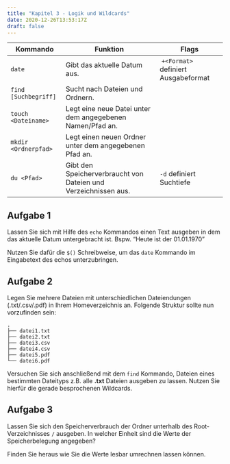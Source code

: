```yaml
---
title: "Kapitel 3 - Logik und Wildcards"
date: 2020-12-26T13:53:17Z
draft: false
---
```


| Kommando      | Funktion      | Flags |
| ------------- | ------------- | ----- |
| `date` | Gibt das aktuelle Datum aus. | `+<Format>` definiert Ausgabeformat |
| `find [Suchbegriff]` | Sucht nach Dateien und Ordnern. | |
| `touch <Dateiname>` | Legt eine neue Datei unter dem angegebenen Namen/Pfad an. | |
| `mkdir <Ordnerpfad>` | Legt einen neuen Ordner unter dem angegebenen Pfad an. | |
| `du <Pfad>` | Gibt den Speicherverbraucht von Dateien und Verzeichnissen aus. | `-d` definiert Suchtiefe |

## Aufgabe 1
Lassen Sie sich mit Hilfe des `echo` Kommandos einen Text ausgeben in dem das aktuelle Datum untergebracht ist. Bspw. “Heute ist der 01.01.1970”

Nutzen Sie dafür die `$()` Schreibweise, um das `date` Kommando im Eingabetext des echos unterzubringen.

## Aufgabe 2
Legen Sie mehrere Dateien mit unterschiedlichen Dateiendungen (.txt/.csv/.pdf) in Ihrem Homeverzeichnis an. Folgende Struktur sollte nun vorzufinden sein:

```
.
├── datei1.txt
├── datei2.txt
├── datei3.csv
├── datei4.csv
├── datei5.pdf
└── datei6.pdf
```

Versuchen Sie sich anschließend mit dem `find` Kommando, Dateien eines bestimmten Dateityps z.B. alle **.txt** Dateien ausgeben zu lassen. Nutzen Sie hierfür die gerade besprochenen Wildcards.

## Aufgabe 3
Lassen Sie sich den Speicherverbrauch der Ordner unterhalb des Root-Verzeichnisses `/` ausgeben. In welcher Einheit sind die Werte der Speicherbelegung angegeben? 

Finden Sie heraus wie Sie die Werte lesbar umrechnen lassen können.